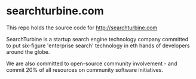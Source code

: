 # searchturbine.com
This repo holds the source code for http://searchturbine.com

SearchTurbine is a startup search engine technology company committed to put six-figure 'enterprise search' technology in eth hands of developers around the globe.

We are also committed to open-source community involvement - and commit 20% of all resources on community software initiatives.



